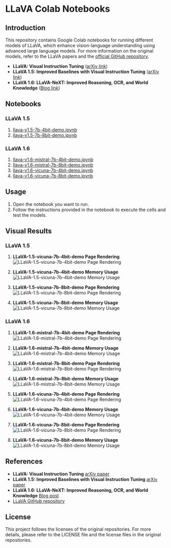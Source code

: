 # LLaVA Colab Notebooks

## Introduction

This repository contains Google Colab notebooks for running different models of LLaVA, which enhance vision-language understanding using advanced large language models. For more information on the original models, refer to the LLaVA papers and the [official GitHub repository](https://github.com/haotian-liu/LLaVA).

- **LLaVA: Visual Instruction Tuning** ([arXiv link](https://arxiv.org/abs/2304.08485))
- **LLaVA 1.5: Improved Baselines with Visual Instruction Tuning** ([arXiv link](https://arxiv.org/abs/2310.03744))
- **LLaVA 1.6: LLaVA-NeXT: Improved Reasoning, OCR, and World Knowledge** ([Blog link](https://llava-vl.github.io/blog/2024-01-30-llava-next/))

## Notebooks

### LLaVA 1.5
1. [llava-v1.5-7b-4bit-demo.ipynb](LLaVA-1.5/llava-v1.5-7b-4bit-demo.ipynb)
2. [llava-v1.5-7b-8bit-demo.ipynb](LLaVA-1.5/llava-v1.5-7b-8bit-demo.ipynb)

### LLaVA 1.6
1. [llava-v1.6-mistral-7b-4bit-demo.ipynb](LLaVA-1.6/llava-v1.6-mistral-7b-4bit-demo.ipynb)
2. [llava-v1.6-mistral-7b-8bit-demo.ipynb](LLaVA-1.6/llava-v1.6-mistral-7b-8bit-demo.ipynb)
3. [llava-v1.6-vicuna-7b-4bit-demo.ipynb](LLaVA-1.6/llava-v1.6-vicuna-7b-4bit-demo.ipynb)
4. [llava-v1.6-vicuna-7b-8bit-demo.ipynb](LLaVA-1.6/llava-v1.6-vicuna-7b-8bit-demo.ipynb)

## Usage

1. Open the notebook you want to run.
2. Follow the instructions provided in the notebook to execute the cells and test the models.

## Visual Results

### LLaVA 1.5

1. **LLaVA-1.5-vicuna-7b-4bit-demo Page Rendering**
    ![LLaVA-1.5-vicuna-7b-4bit-demo Page Rendering](image/llava-v1.5-vicuna-7b-4bit-demo.jpg)

2. **LLaVA-1.5-vicuna-7b-4bit-demo Memory Usage**
    ![LLaVA-1.5-vicuna-7b-4bit-demo Memory Usage](image/llava-v1.5-vicuna-7b-4bit-demo-Memory.jpg)

3. **LLaVA-1.5-vicuna-7b-8bit-demo Page Rendering**
    ![LLaVA-1.5-vicuna-7b-8bit-demo Page Rendering](image/llava-v1.5-vicuna-7b-8bit-demo.jpg)

4. **LLaVA-1.5-vicuna-7b-8bit-demo Memory Usage**
    ![LLaVA-1.5-vicuna-7b-8bit-demo Memory Usage](image/llava-v1.5-vicuna-7b-8bit-demo-Memory.jpg)

### LLaVA 1.6

1. **LLaVA-1.6-mistral-7b-4bit-demo Page Rendering**
    ![LLaVA-1.6-mistral-7b-4bit-demo Page Rendering](image/llava-v1.6-mistral-7b-4bit-demo.jpg)

2. **LLaVA-1.6-mistral-7b-4bit-demo Memory Usage**
    ![LLaVA-1.6-mistral-7b-4bit-demo Memory Usage](image/llava-v1.6-mistral-7b-4bit-demo-Memory.jpg)

3. **LLaVA-1.6-mistral-7b-8bit-demo Page Rendering**
    ![LLaVA-1.6-mistral-7b-8bit-demo Page Rendering](image/llava-v1.6-mistral-7b-8bit-demo.jpg)

4. **LLaVA-1.6-mistral-7b-8bit-demo Memory Usage**
    ![LLaVA-1.6-mistral-7b-8bit-demo Memory Usage](image/llava-v1.6-mistral-7b-8bit-demo-Memory.jpg)

5. **LLaVA-1.6-vicuna-7b-4bit-demo Page Rendering**
    ![LLaVA-1.6-vicuna-7b-4bit-demo Page Rendering](image/llava-v1.6-vicuna-7b-4bit-demo.jpg)

6. **LLaVA-1.6-vicuna-7b-4bit-demo Memory Usage**
    ![LLaVA-1.6-vicuna-7b-4bit-demo Memory Usage](image/llava-v1.6-vicuna-7b-4bit-demo-Memory.jpg)

7. **LLaVA-1.6-vicuna-7b-8bit-demo Page Rendering**
    ![LLaVA-1.6-vicuna-7b-8bit-demo Page Rendering](image/llava-v1.6-vicuna-7b-8bit-demo.jpg)

8. **LLaVA-1.6-vicuna-7b-8bit-demo Memory Usage**
    ![LLaVA-1.6-vicuna-7b-8bit-demo Memory Usage](image/llava-v1.6-vicuna-7b-8bit-demo-Memory.jpg)

## References

- **LLaVA: Visual Instruction Tuning** [arXiv paper](https://arxiv.org/abs/2304.08485)
- **LLaVA 1.5: Improved Baselines with Visual Instruction Tuning** [arXiv paper](https://arxiv.org/abs/2310.03744)
- **LLaVA 1.6: LLaVA-NeXT: Improved Reasoning, OCR, and World Knowledge** [Blog post](https://llava-vl.github.io/blog/2024-01-30-llava-next/)
- [LLaVA GitHub repository](https://github.com/haotian-liu/LLaVA)

## License

This project follows the licenses of the original repositories. For more details, please refer to the LICENSE file and the license files in the original repositories.
